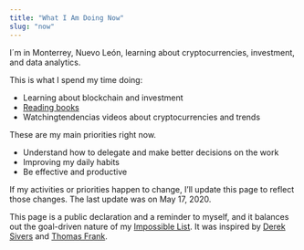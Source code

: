 ```yaml
---
title: "What I Am Doing Now"
slug: "now"
---
```


I´m in Monterrey, Nuevo León, learning about cryptocurrencies, investment, and data analytics.

This is what I spend my time doing:

- Learning about blockchain and investment
- [Reading books](https://www.goodreads.com/fercreek)
- Watchingtendencias videos about cryptocurrencies and trends

These are my main priorities right now.

- Understand how to delegate and make better decisions on the work
- Improving my daily habits
- Be effective and productive

If my activities or priorities happen to change, I’ll update this page to reflect those changes. The last update was on May 17, 2020.

This page is a public declaration and a reminder to myself, and it balances out the goal-driven nature of my [Impossible List](/now/). It was inspired by [Derek Sivers](https://sivers.org/now) and [Thomas Frank](https://collegeinfogeek.com/now/).

